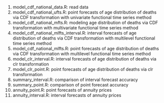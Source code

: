 1. model_cdf_national_data.R: read data
2. model_cdf_national_ufts.R: point forecasts of age distribution of deaths via CDF transformation with univariate functional time series method
3. model_cdf_national_mfts.R: modeling age distribution of deaths via CDF transformation with multivariate functional time series method
4. model_cdf_national_mlfts_interval.R: interval forecasts of age distribution of deaths via CDF transformation with multilevel functional time series method
5. model_cdf_national_mlfts.R: point forecasts of age distribution of deaths via CDF transformation with multilevel functional time series method
6. model_clr_interval.R: interval forecasts of age distribution of deaths via clr transformation
7. model_clr_point.R: point forecasts of age distribution of deaths via clr transformation
8. summary_interval.R: comparison of interval forecast accuracy
9. summary_point.R: comparison of point forecast accuracy
10. annuity_point.R: point forecasts of annuity prices
11. annuity_interval.R: interval forecasts of annuity prices
